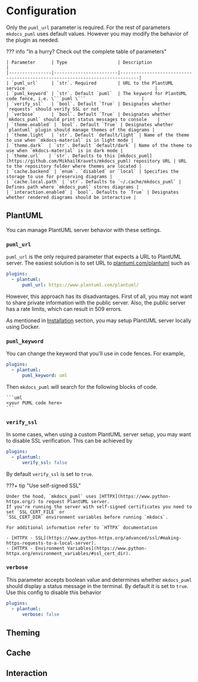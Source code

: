 # Configuration

Only the `puml_url` parameter is required.
For the rest of parameters `mkdocs_puml` uses default values.
However you may modify the behavior of the plugin as needed.

??? info "In a hurry? Check out the complete table of parameters"

    | Parameter      | Type                   | Description                                                                 |
    |----------------|------------------------|-----------------------------------------------------------------------------|
    | `puml_url`     | `str`. Required        | URL to the PlantUML service                                                 |
    | `puml_keyword` | `str`. Default `puml`  | The keyword for PlantUML code fence, i.e. \```puml \```                     |
    | `verify_ssl`   | `bool`. Default `True` | Designates whether `requests` should verify SSL or not                      |
    | `verbose`      | `bool`. Default `True` | Designates whether `mkdocs_puml` should print status messages to console    |
    | `theme.enabled` | `bool`. Default `True` | Designates whether `plantuml` plugin should manage themes of the diagrams |
    | `theme.light`  | `str`. Default `default/light` | Name of the theme to use when `mkdocs-material` is in light mode |
    | `theme.dark`  | `str`. Default `default/dark` | Name of the theme to use when `mkdocs-material` is in dark mode |
    | `theme.url`   | `str`. Defaults to this [mkdocs_puml](https://github.com/MikhailKravets/mkdocs_puml) repository URL | URL to the repository folder where themes are located |
    | `cache.backend` | `enum`. `disabled` or `local` | Specifies the storage to use for preserving diagrams |
    | `cache.local.path` | `str`. Defaults to `~/.cache/mkdocs_puml` | Defines path where `mkdocs_puml` stores diagrams |
    | `interaction.enabled` | `bool`. Defaults to `True` | Designates whether rendered diagrams should be interactive |

## PlantUML

You can manage PlantUML server behavior with these settings.

### `puml_url`

`puml_url` is the only required parameter that expects a URL to PlantUML server.
The easiest solution is to set URL to [plantuml.com/plantuml](https://www.plantuml.com/plantuml/) such as

```yaml
plugins:
  - plantuml:
      puml_url: https://www.plantuml.com/plantuml/
```

However, this approach has its disadvantages. First of all, you may not want to share private information
with the public server. Also, the public server has a rate limits, which can result in 509 errors.

As mentioned in [Installation](index.md#installation) section, you may setup PlantUML server locally
using Docker.

### `puml_keyword`

You can change the keyword that you'll use in code fences. For example,

```yaml
plugins:
  - plantuml:
      puml_keyword: uml
```

Then `mkdocs_puml` will search for the following blocks of code.

~~~
```uml
<your PUML code here>
```
~~~

### `verify_ssl`

In some cases, when using a custom PlantUML server setup, you may want to disable
SSL verification. This can be achieved by

```yaml
plugins:
  - plantuml:
      verify_ssl: false
```

By default `verify_ssl` is set to `true`.

???+ tip "Use self-signed SSL"

    Under the hood, `mkdocs_puml` uses [HTTPX](https://www.python-httpx.org/) to request PlantUML server.
    If you're running the server with self-signed certificates you need to set `SSL_CERT_FILE` or
    `SSL_CERT_DIR` environment variables before running `mkdocs`.

    For additional information refer to `HTTPX` documentation

    - [HTTPX - SSL](https://www.python-httpx.org/advanced/ssl/#making-https-requests-to-a-local-server).
    - [HTTPX - Environment Variables](https://www.python-httpx.org/environment_variables/#ssl_cert_dir).

### `verbose`

This parameter accepts boolean value and determines whether `mkdocs_puml` should display a status
message in the terminal. By default it is set to `true`. Use this config to disable this behavior

```yaml
plugins:
  - plantuml:
      verbose: false
```

## Theming

## Cache

## Interaction

